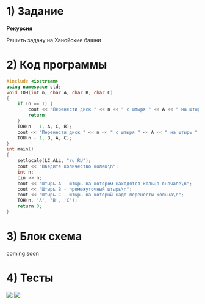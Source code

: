 # 1) Задание
**Рекурсия** 

Решить задачу на Ханойские башни

# 2) Код программы

```cpp
#include <iostream>
using namespace std;
void TOH(int n, char A, char B, char C)
{
    if (n == 1) {
        cout << "Перенести диск " << n << " с штыря " << A << " на штырь " << C << endl;
        return;
    }
    TOH(n - 1, A, C, B);
    cout << "Перенести диск " << n << " с штыря " << A << " на штырь " << C << endl;
    TOH(n - 1, B, A, C);
}
int main()
{
    setlocale(LC_ALL, "ru_RU");
    cout << "Введите количество колец\n";
    int n;
    cin >> n;
    cout << "Штырь А - штырь на котором находятся кольца вначале\n";
    cout << "Штырь В - промежуточный штырь\n";
    cout << "Штырь С - штырь на который надо перенести кольца\n";
    TOH(n, 'A', 'B', 'C');
    return 0;
}
```

# 3) Блок схема
coming soon
  
# 4) Тесты
<image src ="test1_hanoi.png">

<image src ="test2_hanoi.png">
